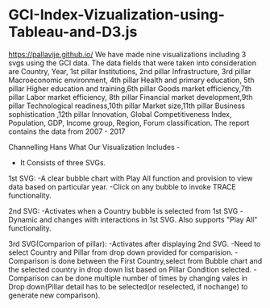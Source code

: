 # GCI-Index-Vizualization-using-Tableau-and-D3.js

https://pallavije.github.io/
We have made nine visualizations including 3 svgs using the GCI data. The data fields that were taken into consideration are Country, 
Year, 1st pillar Institutions, 2nd pillar Infrastructure, 3rd pillar Macroeconomic environment, 4th pillar Health and primary education,
5th pillar Higher education and training,6th pillar Goods market efficiency,7th pillar Labor market efficiency, 8th pillar Financial market
development,9th pillar Technological readiness,10th pillar Market size,11th pillar Business sophistication ,12th pillar Innovation, Global
Competitiveness Index, Population, GDP, Income group, Region, Forum classification. The report contains the data from 2007 - 2017

Channelling Hans
What Our Visualization Includes -
* It Consists of three SVGs. 

1st SVG:
	-A clear bubble chart with Play All function and provision to view data based on particular year.
	-Click on any bubble to invoke TRACE functionality. 

2nd SVG:
	-Activates when a Country bubble is selected from 1st SVG
	-Dynamic and changes with interactions in 1st SVG. Also supports "Play All" functionality.

3rd SVG(Comparion of pillar):
	-Activates after displaying 2nd SVG.
	-Need to select Country and Pillar from drop down provided for comparision.
	-Comparison is done between the First Country,select from Bubble chart and the selected country in drop down list based on Pillar Condition selected.
	-Comparison can be done multiple number of times by changing vales in Drop down(Pillar detail has to be selected(or reselected, if nochange) to generate new comparison).
